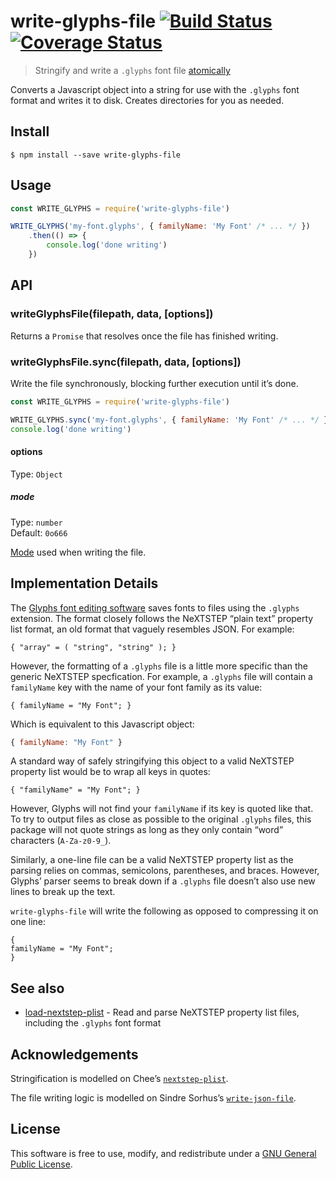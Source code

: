 # write-glyphs-file [![Build Status](https://travis-ci.org/delucis/write-glyphs-file.svg?branch=master)](https://travis-ci.org/delucis/write-glyphs-file) [![Coverage Status](https://coveralls.io/repos/github/delucis/write-glyphs-file/badge.svg?branch=master)](https://coveralls.io/github/delucis/write-glyphs-file?branch=master)

> Stringify and write a `.glyphs` font file [atomically](https://github.com/npm/write-file-atomic)

Converts a Javascript object into a string for use with the `.glyphs` font format and writes it to disk. Creates directories for you as needed.


## Install

```
$ npm install --save write-glyphs-file
```


## Usage

```js
const WRITE_GLYPHS = require('write-glyphs-file')

WRITE_GLYPHS('my-font.glyphs', { familyName: 'My Font' /* ... */ })
	.then(() => {
		console.log('done writing')
	})
```


## API

### writeGlyphsFile(filepath, data, [options])

Returns a `Promise` that resolves once the file has finished writing.

### writeGlyphsFile.sync(filepath, data, [options])

Write the file synchronously, blocking further execution until it’s done.

```js
const WRITE_GLYPHS = require('write-glyphs-file')

WRITE_GLYPHS.sync('my-font.glyphs', { familyName: 'My Font' /* ... */ })
console.log('done writing')
```

#### options

Type: `Object`

##### mode

Type: `number`<br>
Default: `0o666`

[Mode](https://en.wikipedia.org/wiki/File_system_permissions#Numeric_notation) used when writing the file.

## Implementation Details

The [Glyphs font editing software](http://glyphsapp.com/) saves fonts to files using the `.glyphs` extension. The format closely follows the NeXTSTEP “plain text” property list format, an old format that vaguely resembles JSON. For example:

```plist
{ "array" = ( "string", "string" ); }
```

However, the formatting of a `.glyphs` file is a little more specific than the generic NeXTSTEP specfication. For example, a `.glyphs` file will contain a `familyName` key with the name of your font family as its value:

```plist
{ familyName = "My Font"; }
```

Which is equivalent to this Javascript object:

```js
{ familyName: "My Font" }
```

A standard way of safely stringifying this object to a valid NeXTSTEP property list would be to wrap all keys in quotes:

```plist
{ "familyName" = "My Font"; }
```

However, Glyphs will not find your `familyName` if its key is quoted like that. To try to output files as close as possible to the original `.glyphs` files, this package will not quote strings as long as they only contain “word” characters (`A-Za-z0-9_`).

Similarly, a one-line file can be a valid NeXTSTEP property list as the parsing relies on commas, semicolons, parentheses, and braces. However, Glyphs’ parser seems to break down if a `.glyphs` file doesn’t also use new lines to break up the text.

`write-glyphs-file` will write the following as opposed to compressing it on one line:

```plist
{
familyName = "My Font";
}
```

## See also

- [load-nextstep-plist](https://github.com/delucis/load-nextstep-plist) - Read and parse NeXTSTEP property list files, including the `.glyphs` font format

## Acknowledgements

Stringification is modelled on Chee’s [`nextstep-plist`](https://www.npmjs.com/package/nextstep-plist).

The file writing logic is modelled on Sindre Sorhus’s [`write-json-file`](https://github.com/sindresorhus/write-json-file).

## License

This software is free to use, modify, and redistribute under a [GNU General Public License](http://www.gnu.org/licenses/gpl-3.0.txt).

